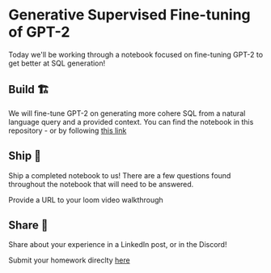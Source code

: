 # Generative Supervised Fine-tuning of GPT-2

Today we'll be working through a notebook focused on fine-tuning GPT-2 to get better at SQL generation!

## Build 🏗️

We will fine-tune GPT-2 on generating more cohere SQL from a natural language query and a provided context. You can find the notebook in this repository - or by following [this link](https://colab.research.google.com/drive/15jVqB30ePvOwkGnumWMdDoVwQfqWgeAC?usp=sharing)

## Ship 🚢

Ship a completed notebook to us! There are a few questions found throughout the notebook that will need to be answered.

Provide a URL to your loom video walkthrough

## Share 🚀

Share about your experience in a LinkedIn post, or in the Discord!

Submit your homework direclty [here](https://docs.google.com/forms/d/e/1FAIpQLSfhEa9Qh3ezmNKar2oaKSp9-qmadupS5SHqMii3cjuln7cwtQ/viewform?usp=sf_link)
